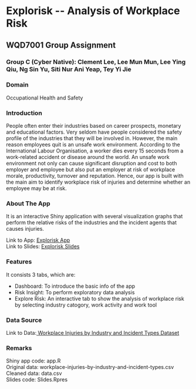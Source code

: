 # Explorisk -- Analysis of Workplace Risk
## WQD7001 Group Assignment
### Group C (Cyber Native): Clement Lee, Lee Mun Mun, Lee Ying Qiu, Ng Sin Yu, Siti Nur Ani Yeap, Tey Yi Jie

### Domain
Occupational Health and Safety

### Introduction
People often enter their industries based on career prospects, monetary and educational factors. Very seldom have people considered the safety profile of the industries that they will be involved in. However, the main reason employees quit is an unsafe work environment. According to the International Labour Organisation, a worker dies every 15 seconds from a work-related accident or disease around the world. An unsafe work environment not only can cause significant disruption and cost to both employer and employee but also put an employer at risk of workplace morale, productivity, turnover and reputation. Hence, our app is built with the main aim to identify workplace risk of injuries and determine whether an employee may be at risk.

### About The App
It is an interactive Shiny application with several visualization graphs that perform the relative risks of the industries and the incident agents that causes injuries.

Link to App: <a href="https://aniyeap.shinyapps.io/analysis_of_work_place_risk/"> Explorisk App </a> <br>
Link to Slides: <a href="https://rpubs.com/Tey_Yi_Jie/859561"> Explorisk Slides </a>

### Features
It consists 3 tabs, which are:
- Dashboard: To introduce the basic info of the app
- Risk Insight: To perform exploratory data analysis
- Explore Risk: An interactive tab to show the analysis of workplace risk by selecting industry catogory, work activity and work tool

### Data Source
Link to Data:<a href="https://data.gov.sg/dataset/workplace-injuries-annual"> Workplace Injuries by Industry and Incident Types Dataset</a>

### Remarks
Shiny app code: app.R <br>
Original data: workplace-injuries-by-industry-and-incident-types.csv <br>
Cleaned data: data.csv <br>
Slides code: Slides.Rpres
